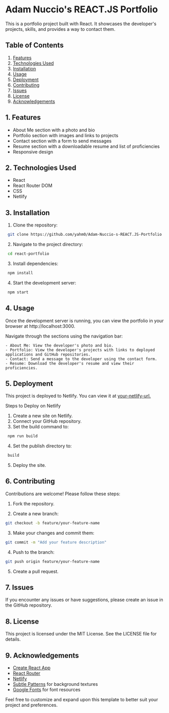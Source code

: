 # Adam Nuccio's REACT.JS Portfolio

This is a portfolio project built with React. It showcases the developer's projects, skills, and provides a way to contact them.

## Table of Contents

1. [Features](#1-features)
2. [Technologies Used](#2-technologies-used)
3. [Installation](#3-installation)
4. [Usage](#4-usage)
5. [Deployment](#5-deployment)
6. [Contributing](#6-contributing)
7. [Issues](#7-issues)
8. [License](#8-license)
9. [Acknowledgements](#9-acknowledgements)

## 1. Features

- About Me section with a photo and bio
- Portfolio section with images and links to projects
- Contact section with a form to send messages
- Resume section with a downloadable resume and list of proficiencies
- Responsive design

## 2. Technologies Used

- React
- React Router DOM
- CSS
- Netlify

## 3. Installation

1. Clone the repository:

```bash
 git clone https://github.com/yahm0/Adam-Nuccio-s-REACT.JS-Portfolio
```

2. Navigate to the project directory:

```bash
 cd react-portfolio
```

3. Install dependencies:

```bash
 npm install
```

4. Start the development server:

```bash
 npm start
```

## 4. Usage

Once the development server is running, you can view the portfolio in your browser at http://localhost:3000.

Navigate through the sections using the navigation bar:

    - About Me: View the developer's photo and bio.
    - Portfolio: View the developer's projects with links to deployed applications and GitHub repositories.
    - Contact: Send a message to the developer using the contact form.
    - Resume: Download the developer's resume and view their proficiencies.

## 5. Deployment

This project is deployed to Netlify. You can view it at [your-netlify-url.](https://main--adam-nuccio-portfolio.netlify.app/)

Steps to Deploy on Netlify

1. Create a new site on Netlify.
2. Connect your GitHub repository.
3. Set the build command to:

```bash
 npm run build
```

4. Set the publish directory to:

```bash
 build
```

5. Deploy the site.

## 6. Contributing

Contributions are welcome! Please follow these steps:

1. Fork the repository.

2. Create a new branch:

```bash
git checkout -b feature/your-feature-name
```

3. Make your changes and commit them:

```bash
git commit -m "Add your feature description"
```

4. Push to the branch:

```bash
git push origin feature/your-feature-name
```

5. Create a pull request.

## 7. Issues

If you encounter any issues or have suggestions, please create an issue in the GitHub repository.

## 8. License

This project is licensed under the MIT License. See the LICENSE file for details.

## 9. Acknowledgements

- [Create React App](https://create-react-app.dev/)
- [React Router](https://reactrouter.com/)
- [Netlify](https://www.netlify.com/)
- [Subtle Patterns](https://www.toptal.com/designers/subtlepatterns/) for background textures
- [Google Fonts](https://fonts.google.com/) for font resources

Feel free to customize and expand upon this template to better suit your project and preferences.
